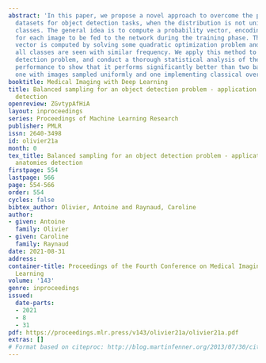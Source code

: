 ```yaml
---
abstract: 'In this paper, we propose a novel approach to overcome the problem of imbalanced
  datasets for object detection tasks, when the distribution is not uniform over all
  classes. The general idea is to compute a probability vector, encoding the probability
  for each image to be fed to the network during the training phase. This probability
  vector is computed by solving some quadratic optimization problem and ensures that
  all classes are seen with similar frequency. We apply this method to a fetal anatomies
  detection problem, and conduct a thorough statistical analysis of the resulting
  performance to show that it performs significantly better than two baseline models:
  one with images sampled uniformly and one implementing classical oversampling.'
booktitle: Medical Imaging with Deep Learning
title: Balanced sampling for an object detection problem - application to fetal anatomies
  detection
openreview: ZGvtypAfHiA
layout: inproceedings
series: Proceedings of Machine Learning Research
publisher: PMLR
issn: 2640-3498
id: olivier21a
month: 0
tex_title: Balanced sampling for an object detection problem - application to fetal
  anatomies detection
firstpage: 554
lastpage: 566
page: 554-566
order: 554
cycles: false
bibtex_author: Olivier, Antoine and Raynaud, Caroline
author:
- given: Antoine
  family: Olivier
- given: Caroline
  family: Raynaud
date: 2021-08-31
address:
container-title: Proceedings of the Fourth Conference on Medical Imaging with Deep
  Learning
volume: '143'
genre: inproceedings
issued:
  date-parts:
  - 2021
  - 8
  - 31
pdf: https://proceedings.mlr.press/v143/olivier21a/olivier21a.pdf
extras: []
# Format based on citeproc: http://blog.martinfenner.org/2013/07/30/citeproc-yaml-for-bibliographies/
---
```

